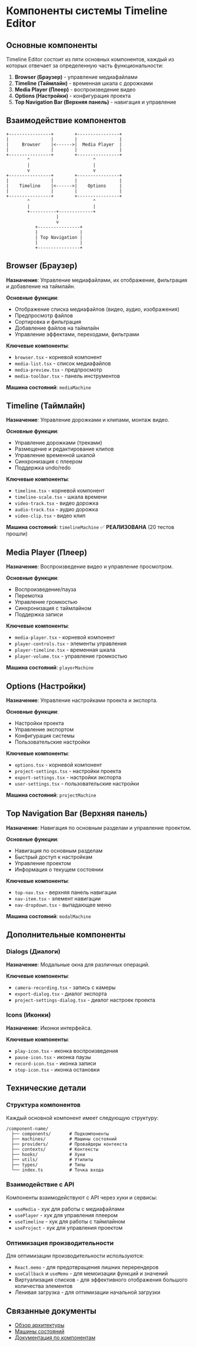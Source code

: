 # Компоненты системы Timeline Editor

## Основные компоненты

Timeline Editor состоит из пяти основных компонентов, каждый из которых отвечает за определенную часть функциональности:

1. **Browser (Браузер)** - управление медиафайлами
2. **Timeline (Таймлайн)** - временная шкала с дорожками
3. **Media Player (Плеер)** - воспроизведение видео
4. **Options (Настройки)** - конфигурация проекта
5. **Top Navigation Bar (Верхняя панель)** - навигация и управление

## Взаимодействие компонентов

```
+----------------+        +----------------+
|                |        |                |
|     Browser    |<------>|  Media Player  |
|                |        |                |
+----------------+        +----------------+
        ^                        ^
        |                        |
        v                        v
+----------------+        +----------------+
|                |        |                |
|    Timeline    |<------>|    Options     |
|                |        |                |
+----------------+        +----------------+
        ^                        ^
        |                        |
        +----------+-------------+
                   |
                   v
           +----------------+
           |                |
           | Top Navigation |
           |                |
           +----------------+
```

## Browser (Браузер)

**Назначение**: Управление медиафайлами, их отображение, фильтрация и добавление на таймлайн.

**Основные функции**:

- Отображение списка медиафайлов (видео, аудио, изображения)
- Предпросмотр файлов
- Сортировка и фильтрация
- Добавление файлов на таймлайн
- Управление эффектами, переходами, фильтрами

**Ключевые компоненты**:

- `browser.tsx` - корневой компонент
- `media-list.tsx` - список медиафайлов
- `media-preview.tsx` - предпросмотр
- `media-toolbar.tsx` - панель инструментов

**Машина состояний**: `mediaMachine`

## Timeline (Таймлайн)

**Назначение**: Управление дорожками и клипами, монтаж видео.

**Основные функции**:

- Управление дорожками (треками)
- Размещение и редактирование клипов
- Управление временной шкалой
- Синхронизация с плеером
- Поддержка undo/redo

**Ключевые компоненты**:

- `timeline.tsx` - корневой компонент
- `timeline-scale.tsx` - шкала времени
- `video-track.tsx` - видео дорожка
- `audio-track.tsx` - аудио дорожка
- `video-clip.tsx` - видео клип

**Машина состояний**: `timelineMachine` ✅ **РЕАЛИЗОВАНА** (20 тестов прошли)

## Media Player (Плеер)

**Назначение**: Воспроизведение видео и управление просмотром.

**Основные функции**:

- Воспроизведение/пауза
- Перемотка
- Управление громкостью
- Синхронизация с таймлайном
- Поддержка записи

**Ключевые компоненты**:

- `media-player.tsx` - корневой компонент
- `player-controls.tsx` - элементы управления
- `player-timeline.tsx` - временная шкала
- `player-volume.tsx` - управление громкостью

**Машина состояний**: `playerMachine`

## Options (Настройки)

**Назначение**: Управление настройками проекта и экспорта.

**Основные функции**:

- Настройки проекта
- Управление экспортом
- Конфигурация системы
- Пользовательские настройки

**Ключевые компоненты**:

- `options.tsx` - корневой компонент
- `project-settings.tsx` - настройки проекта
- `export-settings.tsx` - настройки экспорта
- `user-settings.tsx` - пользовательские настройки

**Машина состояний**: `projectMachine`

## Top Navigation Bar (Верхняя панель)

**Назначение**: Навигация по основным разделам и управление проектом.

**Основные функции**:

- Навигация по основным разделам
- Быстрый доступ к настройкам
- Управление проектом
- Информация о текущем состоянии

**Ключевые компоненты**:

- `top-nav.tsx` - верхняя панель навигации
- `nav-item.tsx` - элемент навигации
- `nav-dropdown.tsx` - выпадающее меню

**Машина состояний**: `modalMachine`

## Дополнительные компоненты

### Dialogs (Диалоги)

**Назначение**: Модальные окна для различных операций.

**Ключевые компоненты**:

- `camera-recording.tsx` - запись с камеры
- `export-dialog.tsx` - диалог экспорта
- `project-settings-dialog.tsx` - диалог настроек проекта

### Icons (Иконки)

**Назначение**: Иконки интерфейса.

**Ключевые компоненты**:

- `play-icon.tsx` - иконка воспроизведения
- `pause-icon.tsx` - иконка паузы
- `record-icon.tsx` - иконка записи
- `stop-icon.tsx` - иконка остановки

## Технические детали

### Структура компонентов

Каждый основной компонент имеет следующую структуру:

```
/component-name/
  ├── components/       # Подкомпоненты
  ├── machines/         # Машины состояний
  ├── providers/        # Провайдеры контекста
  ├── contexts/         # Контексты
  ├── hooks/            # Хуки
  ├── utils/            # Утилиты
  ├── types/            # Типы
  └── index.ts          # Точка входа
```

### Взаимодействие с API

Компоненты взаимодействуют с API через хуки и сервисы:

- `useMedia` - хук для работы с медиафайлами
- `usePlayer` - хук для управления плеером
- `useTimeline` - хук для работы с таймлайном
- `useProject` - хук для управления проектом

### Оптимизация производительности

Для оптимизации производительности используются:

- `React.memo` - для предотвращения лишних перерендеров
- `useCallback` и `useMemo` - для мемоизации функций и значений
- Виртуализация списков - для эффективного отображения большого количества элементов
- Ленивая загрузка - для оптимизации начальной загрузки

## Связанные документы

- [Обзор архитектуры](overview.md)
- [Машины состояний](state-machines.md)
- [Документация по компонентам](../components/)
